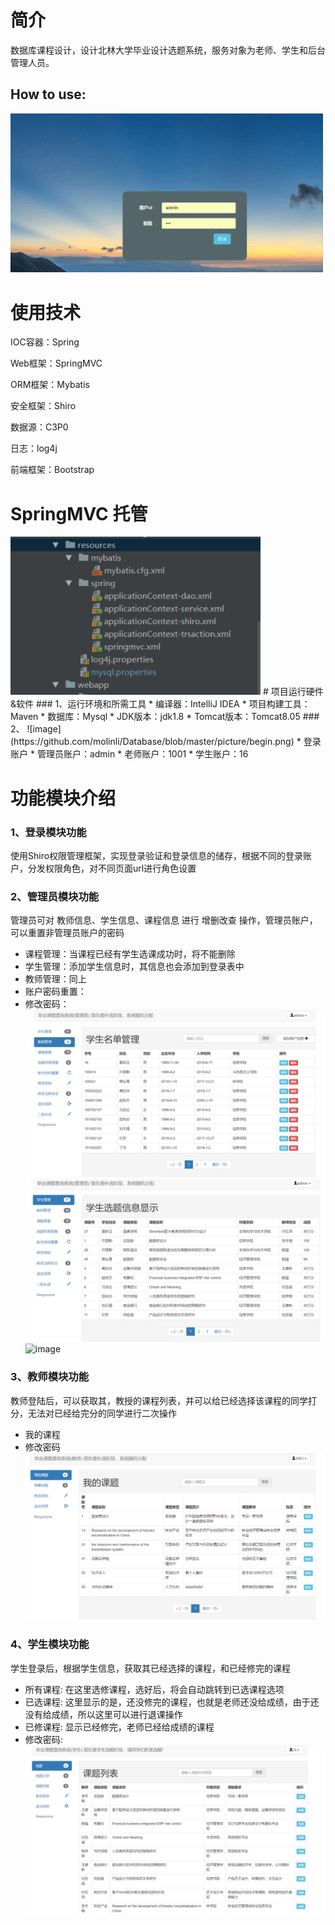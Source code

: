 # 简介
数据库课程设计，设计北林大学毕业设计选题系统，服务对象为老师、学生和后台管理人员。<br/>
## How to use:
<img src="https://github.com/molinli/Database/blob/master/gif/%E6%BC%94%E7%A4%BA%E5%8A%A8%E7%94%BB.gif" width="500">

# 使用技术
IOC容器：Spring

Web框架：SpringMVC

ORM框架：Mybatis

安全框架：Shiro

数据源：C3P0

日志：log4j

前端框架：Bootstrap
# SpringMVC 托管
<img src="https://github.com/molinli/Database/blob/master/picture/springManager.png" width="400">
# 项目运行硬件&软件
### 1、运行环境和所需工具
* 编译器：IntelliJ IDEA
* 项目构建工具：Maven
* 数据库：Mysql
* JDK版本：jdk1.8
* Tomcat版本：Tomcat8.05
### 2、
![image](https://github.com/molinli/Database/blob/master/picture/begin.png)
* 登录账户
  * 管理员账户：admin
  * 老师账户：1001
  * 学生账户：16

# 功能模块介绍
### 1、登录模块功能
使用Shiro权限管理框架，实现登录验证和登录信息的储存，根据不同的登录账户，分发权限角色，对不同页面url进行角色设置
### 2、管理员模块功能
管理员可对 教师信息、学生信息、课程信息 进行 增删改查 操作，管理员账户，可以重置非管理员账户的密码
* 课程管理：当课程已经有学生选课成功时，将不能删除
* 学生管理：添加学生信息时，其信息也会添加到登录表中
* 教师管理：同上
* 账户密码重置：
* 修改密码：
![image](https://github.com/molinli/Database/blob/master/picture/adminEnter.png)
![image](https://github.com/molinli/Database/blob/master/picture/adminShowResult.png)
![image](http://imgsrc.baidu.com/forum/pic/item/004a5ef082025aafccfdca60f1edab64024f1a23.jpg)
### 3、教师模块功能
教师登陆后，可以获取其，教授的课程列表，并可以给已经选择该课程的同学打分，无法对已经给完分的同学进行二次操作
* 我的课程
* 修改密码
![image](https://github.com/molinli/Database/blob/master/picture/teacherShowClass.png)

### 4、学生模块功能
学生登录后，根据学生信息，获取其已经选择的课程，和已经修完的课程
* 所有课程: 在这里选修课程，选好后，将会自动跳转到已选课程选项
* 已选课程: 这里显示的是，还没修完的课程，也就是老师还没给成绩，由于还没有给成绩，所以这里可以进行退课操作
* 已修课程: 显示已经修完，老师已经给成绩的课程
* 修改密码:
![image](https://github.com/molinli/Database/blob/master/picture/studentSelectClass.png)

